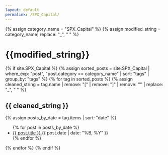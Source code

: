 ```yaml
---
layout: default
permalink: /SPX_Capital/
---
```


{% assign category_name = "SPX_Capital" %}
{% assign modified_string = category_name| replace: "_", " " %}
<h1>{{modified_string}}</h1>
{% if site.SPX_Capital %}
{% assign sorted_posts = site.SPX_Capital | where_exp: "post", "post.category == category_name" | sort: "tags" | group_by: "tags" %}
{% for tag in sorted_posts %}
{% assign cleaned_string = tag.name | remove: "[" | remove: "]" | remove: '"' | replace: "_", " " %}
<h2>{{ cleaned_string }}</h2>
{% assign posts_by_date = tag.items | sort: "date" %}
<ul>
{% for post in posts_by_date %}
<li><a href="{{ post.url | relative_url }}">{{ post.title }} </a><span>{{ post.date | date: "%B, %Y" }}</span></li>
{% endfor %}
</ul>
{% endfor %}
{% endif %}
